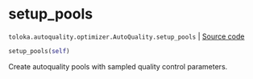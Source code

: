 # setup_pools
`toloka.autoquality.optimizer.AutoQuality.setup_pools` | [Source code](https://github.com/Toloka/toloka-kit/blob/v1.2.1/src/autoquality/optimizer.py#L275)

```python
setup_pools(self)
```

Create autoquality pools with sampled quality control parameters.

